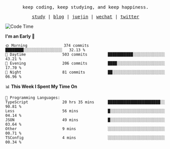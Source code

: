 <p align="center">
  <samp>
    <span>keep coding, keep studying, and keep happiness.</span>
  </samp>
</p>

<p align="center">
  <samp>
    <a href="https://github.com/ouduidui/fe-study">study</a> |
    <a href="https://deweyou.me">blog</a>  |
    <a href="https://juejin.cn/user/4309700183594366">juejin</a> |
    <a href="https://user-images.githubusercontent.com/54696834/165071004-6509e3f2-90c3-448c-9d92-3da42b0c2021.jpeg">wechat</a> |
    <a href="https://twitter.com/ouduidui">twitter</a>
  </samp>
</p>

<!--START_SECTION:waka-->
![Code Time](http://img.shields.io/badge/Code%20Time-3%2C557%20hrs%2043%20mins-blue)

**I'm an Early 🐤** 

```text
🌞 Morning                374 commits         ████████░░░░░░░░░░░░░░░░░   32.13 % 
🌆 Daytime                503 commits         ███████████░░░░░░░░░░░░░░   43.21 % 
🌃 Evening                206 commits         ████░░░░░░░░░░░░░░░░░░░░░   17.70 % 
🌙 Night                  81 commits          ██░░░░░░░░░░░░░░░░░░░░░░░   06.96 % 
```


📊 **This Week I Spent My Time On** 

```text
💬 Programming Languages: 
TypeScript               20 hrs 35 mins      ███████████████████████░░   90.81 % 
Less                     56 mins             █░░░░░░░░░░░░░░░░░░░░░░░░   04.14 % 
JSON                     49 mins             █░░░░░░░░░░░░░░░░░░░░░░░░   03.64 % 
Other                    9 mins              ░░░░░░░░░░░░░░░░░░░░░░░░░   00.71 % 
TSConfig                 4 mins              ░░░░░░░░░░░░░░░░░░░░░░░░░   00.34 % 
```


<!--END_SECTION:waka-->
